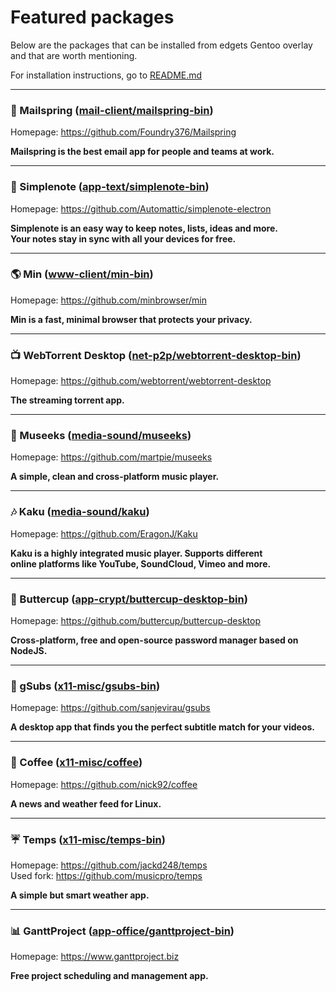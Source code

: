 # Featured packages

Below are the packages that can be installed from edgets Gentoo overlay and that are worth mentioning.

For installation instructions, go to [README.md](https://github.com/BlueManCZ/edgets/blob/master/README.md)

---

### :email: Mailspring ([mail-client/mailspring-bin](https://github.com/BlueManCZ/edgets/tree/master/mail-client/mailspring-bin))

Homepage: https://github.com/Foundry376/Mailspring

__Mailspring is the best email app for people and teams at work.__

---

### :notebook: Simplenote ([app-text/simplenote-bin](https://github.com/BlueManCZ/edgets/tree/master/app-text/simplenote-bin))

Homepage: https://github.com/Automattic/simplenote-electron

__Simplenote is an easy way to keep notes, lists, ideas and more.<br>
Your notes stay in sync with all your devices for free.__

---

### :earth_americas: Min ([www-client/min-bin](https://github.com/BlueManCZ/edgets/tree/master/www-client/min-bin))

Homepage: https://github.com/minbrowser/min

__Min is a fast, minimal browser that protects your privacy.__

---

### :tv: WebTorrent Desktop ([net-p2p/webtorrent-desktop-bin](https://github.com/BlueManCZ/edgets/tree/master/net-p2p/webtorrent-desktop-bin))

Homepage: https://github.com/webtorrent/webtorrent-desktop

__The streaming torrent app.__

---

### :musical_note: Museeks ([media-sound/museeks](https://github.com/BlueManCZ/edgets/tree/master/media-sound/museeks))

Homepage: https://github.com/martpie/museeks

__A simple, clean and cross-platform music player.__

---

### :notes: Kaku ([media-sound/kaku](https://github.com/BlueManCZ/edgets/tree/master/media-sound/kaku))

Homepage: https://github.com/EragonJ/Kaku

__Kaku is a highly integrated music player. Supports different<br>
online platforms like YouTube, SoundCloud, Vimeo and more.__

---

### :closed_lock_with_key: Buttercup ([app-crypt/buttercup-desktop-bin](https://github.com/BlueManCZ/edgets/tree/master/app-crypt/buttercup-desktop-bin))

Homepage: https://github.com/buttercup/buttercup-desktop

__Cross-platform, free and open-source password manager based on NodeJS.__

---

### :page_facing_up: gSubs ([x11-misc/gsubs-bin](https://github.com/BlueManCZ/edgets/tree/master/x11-misc/gsubs-bin))

Homepage: https://github.com/sanjevirau/gsubs

__A desktop app that finds you the perfect subtitle match for your videos.__

---

### :newspaper: Coffee ([x11-misc/coffee](https://github.com/BlueManCZ/edgets/tree/master/x11-misc/coffee))

Homepage: https://github.com/nick92/coffee

__A news and weather feed for Linux.__

---

### :umbrella: Temps ([x11-misc/temps-bin](https://github.com/BlueManCZ/edgets/tree/master/x11-misc/temps-bin))

Homepage: https://github.com/jackd248/temps<br>
Used fork: https://github.com/musicpro/temps

__A simple but smart weather app.__

---

### :bar_chart: GanttProject ([app-office/ganttproject-bin](https://github.com/BlueManCZ/edgets/tree/master/app-office/ganttproject-bin))

Homepage: https://www.ganttproject.biz

__Free project scheduling and management app.__
